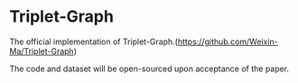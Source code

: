 # Triplet-Graph
The official implementation of Triplet-Graph.(https://github.com/Weixin-Ma/Triplet-Graph)

The code and dataset will be open-sourced upon acceptance of the paper.
